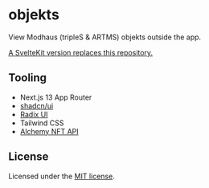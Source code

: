 # objekts

View Modhaus (tripleS & ARTMS) objekts outside the app.

[A SvelteKit version replaces this repository.](https://github.com/teamreflex/objekts-svelte)

## Tooling

- Next.js 13 App Router
- [shadcn/ui](https://ui.shadcn.com/)
- [Radix UI](https://www.radix-ui.com/)
- Tailwind CSS
- [Alchemy NFT API](https://www.alchemy.com/)


## License

Licensed under the [MIT license](https://github.com/teamreflex/objekts/blob/main/LICENSE.md).
